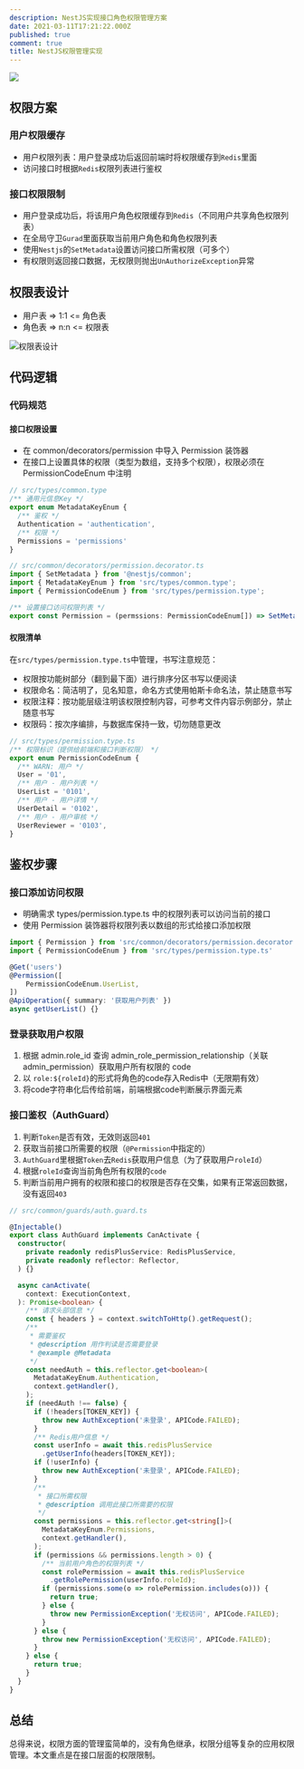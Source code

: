 ```yaml
---
description: NestJS实现接口角色权限管理方案
date: 2021-03-11T17:21:22.000Z
published: true
comment: true
title: NestJS权限管理实现
---
```

![](https://i2.wp.com/blog.fossasia.org/wp-content/uploads/2017/07/Screen-Shot-2017-07-22-at-8.10.05-PM.png?fit=1240%2C480&ssl=1)

## 权限方案

### 用户权限缓存

- 用户权限列表：用户登录成功后返回前端时将权限缓存到`Redis`里面
- 访问接口时根据`Redis`权限列表进行鉴权

### 接口权限限制

- 用户登录成功后，将该用户角色权限缓存到`Redis`（不同用户共享角色权限列表）
- 在全局守卫`Gurad`里面获取当前用户角色和角色权限列表
- 使用`Nestjs`的`SetMetadata`设置访问接口所需权限（可多个）
- 有权限则返回接口数据，无权限则抛出`UnAuthorizeException`异常

## 权限表设计

- 用户表 => 1:1 <= 角色表
- 角色表 => n:n <= 权限表

![权限表设计](https://user-images.githubusercontent.com/27878293/110765057-bf37bc80-828e-11eb-8935-f679a033a3b9.png)

## 代码逻辑

### 代码规范

#### 接口权限设置

- 在 common/decorators/permission 中导入 Permission 装饰器
- 在接口上设置具体的权限（类型为数组，支持多个权限），权限必须在 PermissionCodeEnum 中注明

```ts
// src/types/common.type
/** 通用元信息Key */
export enum MetadataKeyEnum {
  /** 鉴权 */
  Authentication = 'authentication',
  /** 权限 */
  Permissions = 'permissions'
}

// src/common/decorators/permission.decorator.ts
import { SetMetadata } from '@nestjs/common';
import { MetadataKeyEnum } from 'src/types/common.type';
import { PermissionCodeEnum } from 'src/types/permission.type';

/** 设置接口访问权限列表 */
export const Permission = (permssions: PermissionCodeEnum[]) => SetMetadata(MetadataKeyEnum.Permissions, permssions);
```


#### 权限清单

在`src/types/permission.type.ts`中管理，书写注意规范：

- 权限按功能树部分（翻到最下面）进行排序分区书写以便阅读
- 权限命名：简洁明了，见名知意，命名方式使用帕斯卡命名法，禁止随意书写
- 权限注释：按功能层级注明该权限控制内容，可参考文件内容示例部分，禁止随意书写
- 权限码：按次序编排，与数据库保持一致，切勿随意更改

```ts
// src/types/permission.type.ts
/** 权限标识（提供给前端和接口判断权限） */
export enum PermissionCodeEnum {
  /** WARN: 用户 */
  User = '01',
  /** 用户 - 用户列表 */
  UserList = '0101',
  /** 用户 - 用户详情 */
  UserDetail = '0102',
  /** 用户 - 用户审核 */
  UserReviewer = '0103',
}
```

## 鉴权步骤

### 接口添加访问权限

- 明确需求 types/permission.type.ts 中的权限列表可以访问当前的接口
- 使用 Permission 装饰器将权限列表以数组的形式给接口添加权限

```ts
import { Permission } from 'src/common/decorators/permission.decorator'
import { PermissionCodeEnum } from 'src/types/permission.type.ts'

@Get('users')
@Permission([
	PermissionCodeEnum.UserList,
])
@ApiOperation({ summary: '获取用户列表' })
async getUserList() {}
```

### 登录获取用户权限

1. 根据 admin.role_id 查询 admin_role_permission_relationship（关联 admin_permission）获取用户所有权限的 code
2. 以 `role:${roleId}`的形式将角色的code存入Redis中（无限期有效）
3. 将code字符串化后传给前端，前端根据code判断展示界面元素

### 接口鉴权（AuthGuard）

1. 判断`Token`是否有效，无效则返回`401`
2. 获取当前接口所需要的权限（`@Permission`中指定的）
3. `AuthGuard`里根据`Token`去`Redis`获取用户信息（为了获取用户`roleId`）
4. 根据`roleId`查询当前角色所有权限的`code`
5. 判断当前用户拥有的权限和接口的权限是否存在交集，如果有正常返回数据，没有返回`403`


```ts
// src/common/guards/auth.guard.ts

@Injectable()
export class AuthGuard implements CanActivate {
  constructor(
    private readonly redisPlusService: RedisPlusService,
    private readonly reflector: Reflector,
  ) {}

  async canActivate(
    context: ExecutionContext,
  ): Promise<boolean> {
    /** 请求头部信息 */
    const { headers } = context.switchToHttp().getRequest();
    /**
     * 需要鉴权
     * @description 用作判读是否需要登录
     * @example @Metadata
     */
    const needAuth = this.reflector.get<boolean>(
      MetadataKeyEnum.Authentication,
      context.getHandler(),
    );
    if (needAuth !== false) {
      if (!headers[TOKEN_KEY]) {
        throw new AuthException('未登录', APICode.FAILED);
      }
      /** Redis用户信息 */
      const userInfo = await this.redisPlusService
        .getUserInfo(headers[TOKEN_KEY]);
      if (!userInfo) {
        throw new AuthException('未登录', APICode.FAILED);
      }
      /**
       * 接口所需权限
       * @description 调用此接口所需要的权限
       */
      const permissions = this.reflector.get<string[]>(
        MetadataKeyEnum.Permissions,
        context.getHandler(),
      );
      if (permissions && permissions.length > 0) {
        /** 当前用户角色的权限列表 */
        const rolePermission = await this.redisPlusService
          .getRolePermission(userInfo.roleId);
        if (permissions.some(o => rolePermission.includes(o))) {
          return true;
        } else {
          throw new PermissionException('无权访问', APICode.FAILED);
        }
      } else {
        throw new PermissionException('无权访问', APICode.FAILED);
      }
    } else {
      return true;
    }
  }
}
```

## 总结

总得来说，权限方面的管理蛮简单的，没有角色继承，权限分组等复杂的应用权限管理。本文重点是在接口层面的权限限制。
